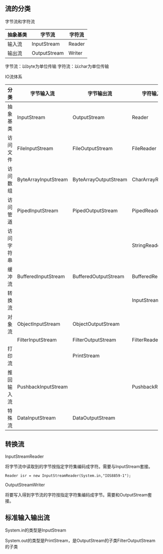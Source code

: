## 流的分类
字节流和字符流

抽象基类 | 字节流 | 字符流
-|-|-
输入流| InputStream | Reader
输出流| OutputStream | Writer
字节流：以byte为单位传输
字符流：以char为单位传输

IO流体系

分类 | 字节输入流 | 字节输出流 | 字符输入流 | 字符输出流
-|-|-|-|-
抽象基类 | InputStream | OutputStream | Reader | Writer
访问文件 | FileInputStream | FileOutputStream | FileReader | FileWriter
访问数组 | ByteArrayInputStream | ByteArrayOutputStream | CharArrayReader | CharArrayWriter
访问管道 | PipedInputStream | PipedOutputStream | PipedReader | PipedWriter
访问字符串 | | | StringReader | StringWriter
缓冲流 | BufferedInputStream | BufferedOutputStream | BufferedReader | BufferedWriter
转换流 | | | InputStreamReader | OutputStreamWriter
对象流 | ObjectInputStream | ObjectOutputStream | | | 
| | FilterInputStream | FilterOutputStream | FilterReader | FilterWriter
打印流 | | PrintStream | | PrintWriter
推回输入流 | PushbackInputStream | | PushbackReader | |
特殊流 | DataInputStream | DataOutputStream | | |
## 转换流

InputStreamReader

将字节流中读取到的字节按指定字符集编码成字符。需要与InputStream套接。

```
Reader isr = new InputStreamReader(System.in,"IOS8859-1");
```

OutputStreamWriter

将要写入得到字节流的字符按指定字符集编码成字节。需要和OutputStream套接。

## 标准输入输出流
System.in的类型是InputStream

System.out的类型是PrintStream，是OutputStream的子类FilterOutputStream的子类

